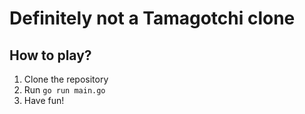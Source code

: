 # Definitely not a Tamagotchi clone

## How to play?

1. Clone the repository
2. Run `go run main.go`
3. Have fun!